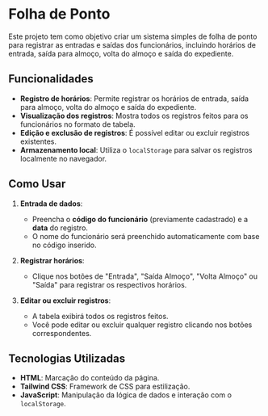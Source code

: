 # Folha de Ponto
Este projeto tem como objetivo criar um sistema simples de folha de ponto para registrar as entradas e saídas dos funcionários, incluindo horários de entrada, saída para almoço, volta do almoço e saída do expediente.

## Funcionalidades

- **Registro de horários**: Permite registrar os horários de entrada, saída para almoço, volta do almoço e saída do expediente.
- **Visualização dos registros**: Mostra todos os registros feitos para os funcionários no formato de tabela.
- **Edição e exclusão de registros**: É possível editar ou excluir registros existentes.
- **Armazenamento local**: Utiliza o `localStorage` para salvar os registros localmente no navegador.

## Como Usar

1. **Entrada de dados**: 
   - Preencha o **código do funcionário** (previamente cadastrado) e a **data** do registro.
   - O nome do funcionário será preenchido automaticamente com base no código inserido.
   
2. **Registrar horários**:
   - Clique nos botões de "Entrada", "Saída Almoço", "Volta Almoço" ou "Saída" para registrar os respectivos horários.
   
3. **Editar ou excluir registros**:
   - A tabela exibirá todos os registros feitos.
   - Você pode editar ou excluir qualquer registro clicando nos botões correspondentes.

## Tecnologias Utilizadas

- **HTML**: Marcação do conteúdo da página.
- **Tailwind CSS**: Framework de CSS para estilização.
- **JavaScript**: Manipulação da lógica de dados e interação com o `localStorage`.